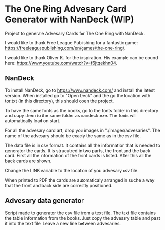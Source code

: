 # The One Ring Advesary Card Generator with NanDeck (WIP)
Project to generate Advesary Cards for The One Ring with NanDeck. 

I would like to thank Free League Publishing for a fantastic game: https://freeleaguepublishing.com/en/games/the-one-ring/.

I would like to thank Oliver K. for the inspiration. His example can be cound here: https://www.youtube.com/watch?v=f6jtqekhn04.

## NanDeck
To install NanDeck, go to https://www.nandeck.com/ and install the latest version. When installed go to "Open Deck" and the go the location with tor.txt (in this directory), this should open the project.

To have the same fonts as the books, go to the fonts folder in this directory and copy them to the same folder as nandeck.exe. The fonts wil automatically load on start.

For all the advesary card art, drop you images in "./images/advesaries". The name of the advesary should be exacly the same as in the csv file.

The data file is in csv format. It contains all the information that is needed to generator the cards. It is strucutred in two parts, the front and the back card. First all the information of the front cards is listed. After this all the back cards are shown. 

Change the LINK variable to the location of you advesary csv file.

When printed to PDF the cards are automaticaly arranged in suche a way that the front and back side are correctly positioned. 

## Advesary data generator
Script made to generator the csv file from a text file. The text file contains the table information from the books. Just copy the advesary table and past it into the text file. Leave a new line between advesaries. 